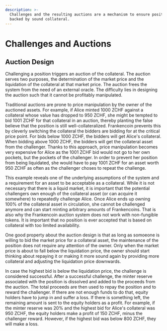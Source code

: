 ```yaml
---
description: >-
  Challenges and the resulting auctions are a mechanism to ensure positions are
  backed by sound collateral.
---
```


# Challenges and Auctions

## Auction Design

Challenging a position triggers an auction of the collateral. The auction serves two purposes, the determination of the market price and the liquidation of the collateral at that market price. The auction frees the system from the need of an external oracle. The difficulty lies in designing the auction such that it cannot be profitably manipulated.

Traditional auctions are prone to price manipulation by the owner of the auctioned assets. For example, if Alice minted 1000 ZCHF against a collateral whose value has dropped to 950 ZCHF, she might be tempted to bid 1001 ZCHF for that collateral in an auction, thereby planting the false believe that the position is still well-collateralized. Frankencoin prevents this by cleverly switching the collateral the bidders are bidding for at the critical price point. For bids below 1000 ZCHF, the bidders will get Alice's collateral. When bidding above 1000 ZCHF, the bidders will get the collateral asset from the challenger. Thanks to this approach, price manipulation becomes very expensive for Alice as the 1001 ZCHF bid would not go to her own pockets, but the pockets of the challenger. In order to prevent her position from being liquidated, she would have to pay 1001 ZCHF for an asset worth 950 ZCHF as often as the challenger choses to repeat the challenge.

This example reveals one of the underlying assumptions of the system and a requirement for an asset to be acceptable as a collateral. While it is not necessary that there is a liquid market, it is important that the potential challengers own enough of the collateral asset (or can acquire it somewhere) to repeatedly challenge Alice. Once Alice ends up owning 100% of the collateral asset in circulation, she cannot be challenged anymore and can start minting arbitrary amounts of Frankencoins. That is also why the Frankencoin auction system does not work with non-fungible tokens. It is important that no position is ever accepted that is based on collateral with too limited availability.

One good property about the auction design is that as long as somoeone is willing to bid the market price for a collateral asset, the maintenance of the position does not require any attention of the owner. Only when the market price is about to fall below the liquidation price, the owner should start thinking about repaying it or making it more sound again by providing more collateral and adjusting the liquidation price downwards.

In case the highest bid is below the liquidation price, the challenge is considered successful. After a successful challenge, the minter reserve associated with the position is dissolved and added to the proceeds from the auction. The total proceeds are then used to repay the position and to reward the challenger. If there are not enough funds to do that, equity holders have to jump in and suffer a loss. If there is something left, the remaining amount is sent to the equity holders as a profit. For example, if the minter reserve was 20% and the highest bid for Alice's collateral was 950 ZCHF, the equity holders make a profit of 150 ZCHF, minus the challenger reward. However, if the highest bid was below 800 ZCHF, they will make a loss.
